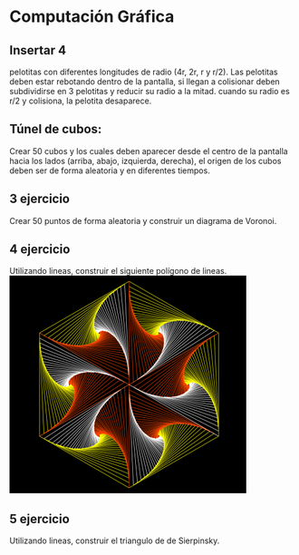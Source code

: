 # Computación Gráfica
## Insertar 4
pelotitas con diferentes longitudes de radio (4r, 2r, r y r/2). Las
pelotitas deben estar rebotando dentro de la pantalla, si llegan a
colisionar deben subdividirse en 3 pelotitas y reducir su radio a la mitad. cuando su radio es
r/2 y colisiona, la pelotita desaparece.

## Túnel de cubos:
Crear 50 cubos y los cuales deben aparecer desde el centro de la
pantalla hacia los lados (arriba, abajo, izquierda, derecha), el origen de los cubos deben ser de forma
aleatoria y en diferentes tiempos.

## 3 ejercicio
Crear 50 puntos de forma aleatoria y construir un diagrama de Voronoi.

## 4 ejercicio
Utilizando lineas, construir el siguiente polígono de lineas.
![image polygon](./img-3-ejercicio.png)

## 5 ejercicio
Utilizando lineas, construir el triangulo de de Sierpinsky.